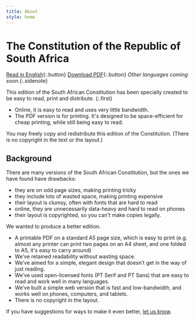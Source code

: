 ```yaml
---
title: About
style: home
---
```


# The Constitution of&nbsp;the Republic of South&nbsp;Africa

[Read in English](constitution/0-3-contents.html){:.button} [Download PDF](download/constitution-english.pdf){:.button} 
*Other languages coming soon.*{:.sidenote}

This edition of the South African Constitution has been specially created to be easy to read, print and distribute.
{:.first}

*	Online, it is easy to read and uses very little bandwidth.
*	The PDF version is for printing. It's designed to be space-efficient for cheap printing, while still being easy to read.

You may freely copy and redistribute this edition of the Constitution. (There is no copyright in the text or the layout.)

## Background

There are many versions of the South African Constitution, but the ones we have found have drawbacks: 

*	they are on odd page sizes, making printing tricky
*	they include lots of wasted space, making printing expensive
*	their layout is clumsy, often with fonts that are hard to read
*	online, they are unnecessarily data-heavy and hard to read on phones
*	their layout is copyrighted, so you can't make copies legally.

We wanted to produce a better edition. 

*	A printable PDF on a standard A5 page size, which is easy to print (e.g. almost any printer can print two pages on an A4 sheet, and one folded to A5, it's easy to carry around)
*	We’ve retained readability without wasting space.
*	We’ve aimed for a simple, elegant design that doesn’t get in the way of just reading.
*	We’ve used open-licensed fonts (PT Serif and PT Sans) that are easy to read and work well in many languages.
*	We’ve built a simple web version that is fast and low-bandwidth, and works well on phones, computers, and tablets.
*	There is no copyright in the layout.

If you have suggestions for ways to make it even better, [let us know](http://electricbookworks.com/contact).

